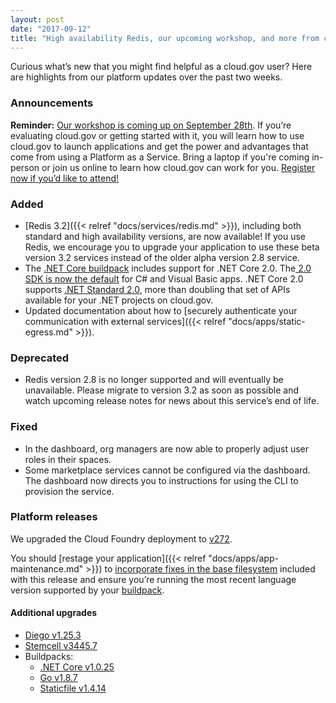 ```yaml
---
layout: post
date: "2017-09-12"
title: "High availability Redis, our upcoming workshop, and more from cloud.gov"
---
```


Curious what’s new that you might find helpful as a cloud.gov user? Here are highlights from our platform updates over the past two weeks.

### Announcements

**Reminder:** [Our workshop is coming up on September 28th](https://www.digitalgov.gov/event/hands-on-workshop-with-cloud-gov/). If you’re evaluating cloud.gov or getting started with it, you will learn how to use cloud.gov to launch applications and get the power and advantages that come from using a Platform as a Service. Bring a laptop if you're coming in-person or join us online to learn how cloud.gov can work for you. [Register now if you’d like to attend!](https://www.eventbrite.com/e/hands-on-workshop-with-cloudgov-registration-36963135734)

### Added
* [Redis 3.2]({{< relref "docs/services/redis.md" >}}), including both standard and high availability versions, are now available! If you use Redis, we encourage you to upgrade your application to use these beta version 3.2 services instead of the older alpha version 2.8 service.
* The [.NET Core buildpack](https://docs.cloudfoundry.org/buildpacks/dotnet-core/index.html#cli-tools) includes support for .NET Core 2.0. The[ 2.0 SDK is now the default](https://github.com/cloudfoundry/dotnet-core-buildpack/releases/tag/v1.0.25) for C# and Visual Basic apps. .NET Core 2.0 supports [.NET Standard 2.0](https://docs.microsoft.com/en-us/dotnet/api/?view=netstandard-2.0), more than doubling that set of APIs available for your .NET projects on cloud.gov.
* Updated documentation about how to [securely authenticate your communication with external services]({{< relref "docs/apps/static-egress.md" >}}).

### Deprecated
* Redis version 2.8 is no longer supported and will eventually be unavailable. Please migrate to version 3.2 as soon as possible and watch upcoming release notes for news about this service’s end of life.

### Fixed
* In the dashboard, org managers are now able to properly adjust user roles in their spaces.
* Some marketplace services cannot be configured via the dashboard. The dashboard now directs you to instructions for using the CLI to provision the service.

### Platform releases
We upgraded the Cloud Foundry deployment to [v272](https://github.com/cloudfoundry/cf-release/releases/tag/v272).

You should [restage your application]({{< relref "docs/apps/app-maintenance.md" >}}) to [incorporate fixes in the base filesystem](https://docs.cloudfoundry.org/devguide/deploy-apps/stacks.html#cli-commands) included with this release and ensure you’re running the most recent language version supported by your [buildpack](https://docs.cloudfoundry.org/buildpacks/).

#### Additional upgrades
* [Diego v1.25.3](https://github.com/cloudfoundry/diego-release/releases/tag/v1.25.3)
* [Stemcell v3445.7](https://bosh.io/stemcells/bosh-aws-xen-hvm-ubuntu-trusty-go_agent)
* Buildpacks:
  * [.NET Core v1.0.25](https://github.com/cloudfoundry/dotnet-core-buildpack/releases/tag/v1.0.25)
  * [Go v1.8.7](https://github.com/cloudfoundry/go-buildpack/releases/tag/v1.8.7)
  * [Staticfile v1.4.14](https://github.com/cloudfoundry/staticfile-buildpack/releases/tag/v1.4.14)

